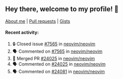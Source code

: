 ## Hey there, welcome to my profile! 👋

[About me](https://seandewar.github.io/)
 | [Pull requests](https://github.com/search?p=1&q=author%3Aseandewar+is%3Apr)
 | [Gists](https://gist.github.com/seandewar)

#### Recent activity:

<!--START_SECTION:activity-->
1. 🔒 Closed issue [#7565](https://github.com/neovim/neovim/issues/7565) in [neovim/neovim](https://github.com/neovim/neovim)
2. 🗣 Commented on [#7565](https://github.com/neovim/neovim/issues/7565) in [neovim/neovim](https://github.com/neovim/neovim)
3. 🎉 Merged PR [#24025](https://github.com/neovim/neovim/pull/24025) in [neovim/neovim](https://github.com/neovim/neovim)
4. 🗣 Commented on [#24025](https://github.com/neovim/neovim/issues/24025) in [neovim/neovim](https://github.com/neovim/neovim)
5. 🗣 Commented on [#24081](https://github.com/neovim/neovim/issues/24081) in [neovim/neovim](https://github.com/neovim/neovim)
<!--END_SECTION:activity-->
